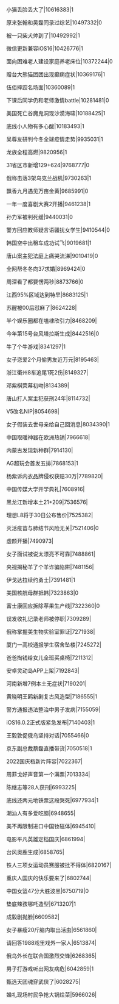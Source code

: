 小猫丢脸丢大了|10616383|1

原来张翰和吴磊同录过综艺|10497332|0

被一只柴犬帅到了|10492992|1

微信更新兼容iOS16|10426776|1

面向困难老人建设家庭养老床位|10372244|0

赠台大熊猫团团出现癫痫症状|10369176|1

伍佰摔跤名场面|10360089|1

下课后同学仍和老师激情battle|10281481|0

美国死亡谷魔鬼洞现沙漠海啸|10188425|1

底线小人物有多心酸|10183493|1

吴尊友研判今冬全球疫情走势|9935031|1

龙族全程高燃|9820956|1

31省区市新增129+624|9768777|0

俄称击落3架乌克兰战机|9730263|1

飘香九月遇见万亩金黄|9685991|0

一年一度喜剧大赛2开播|9461238|1

孙力军被判死缓|9440031|0

警方回应教师疑言语骚扰女学生|9410544|0

韩国空中出租车成功试飞|9019681|1

唐山案主犯法庭上痛哭流涕|9010419|0

全网帮冬冬向37求婚|8969424|0

周深看了都要愣两秒|8873766|0

江西95%区域达到特旱|8683125|1

苏醒被00后怼麻了|8624228|

半个娱乐圈都在嗑棣欣引力|8468209|

今年第15号台风塔拉斯生成|8442516|0

牛了个牛游戏|8341297|1

女子恋爱2个月偷男友近万元|8195463|

浙江衢州8车追尾1死2伤|8149327|

邓紫棋荧幕初吻|8134389|

唐山打人案主犯获刑24年|8114732|

V5改名NIP|8054698|

女子假装去世母亲给自己回消息|8034390|1

中国取暖神器在欧洲热销|7966618|

内蒙古发现新种群|7914130|

AG超玩会首发五排|7868153|1

杨紫诉内衣品牌侵权获赔30万|7789820|

中国传媒大学开学典礼|7608916|

黑龙江新增本土21+209|7536576|

理想L8将于30日公布售价|7525382|

灭活疫苗与肺结节风险无关|7521406|0

虚颜开播|7490973|

女子面试被说太漂亮不可靠|7488861|

央视揭秘羊了个羊诈骗陷阱|7481156|

伊戈达拉续约勇士|7391481|1

美国核航母群抵韩|7323863|0

富士康回应拆除苹果生产线|7322360|0

误发收礼记录老师被停职|7309289|

俄称掌握美生物实验室罪证|7271938|

厦门一高校通报学生宿舍坠楼|7245272|

爸爸掏钱给女儿全班买桌椅|7211312|

安卓灵动岛APP上架|7192843|

河南新增7例本土无症状|7190201|

黄晓明王鸥新剧复古风造型|7186555|1

警方通报违法整治中男子发病|7155059|

iOS16.0.2正式版紧急发布|7140403|1

王毅敦促俄乌坚持对话|7055466|0

京东副总裁蔡磊直播带货|7050518|1

2022国庆档新片阵容|7022367|

周菲戈好声音第一个满票|7013334|

陈继志等28人获刑|6993225|

底线还两元地铁票这段哭死|6977934|1

潮汕人有多爱吃朥|6948655|

美不再限制进口中国钕磁体|6945410|

电影平凡英雄定档国庆|6861994|

台风奥鹿生成|6858765|

铁人三项女运动员赛服被批不得体|6820167|

重庆人国庆的快乐要来了|6802744|

中国女篮47分大胜波黑|6750719|0

垫底辣孩哪吒造型|6713207|1

成毅剧抛脸|6609582|

女子暴瘦20斤脑内取出活虫|6561860|

请回答1988戏里戏外一家人|6513874|

俄乌外长在联合国激烈交锋|6268365|

男子打游戏听出网友病危|6042859|1

甄选天团魂穿武侠了|6028275|

婚礼现场村民争抢大锅烩菜|5966026|

